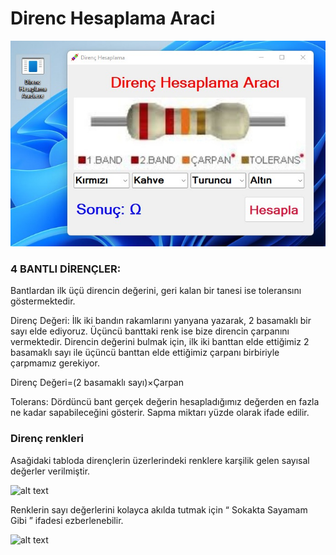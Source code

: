 # Direnc Hesaplama Araci
![alt text](https://github.com/nuritiras/DirencHesaplamaAraci/blob/master/direnchesabi.jpeg)

### 4 BANTLI DİRENÇLER:
Bantlardan ilk üçü direncin değerini, geri kalan bir tanesi ise toleransını göstermektedir.

Direnç Değeri:
İlk iki bandın rakamlarını yanyana yazarak, 2 basamaklı bir sayı elde ediyoruz. Üçüncü banttaki renk ise bize direncin çarpanını vermektedir. Direncin değerini bulmak için, ilk iki banttan elde ettiğimiz 2 basamaklı sayı ile üçüncü banttan elde ettiğimiz çarpanı birbiriyle çarpmamız gerekiyor.

Direnç Değeri=(2 basamaklı sayı)×Çarpan

Tolerans:
Dördüncü bant gerçek değerin hesapladığımız değerden en fazla ne kadar sapabileceğini gösterir. Sapma miktarı yüzde olarak ifade edilir.

### Direnç renkleri
Asağidaki tabloda dirençlerin üzerlerindeki renklere karşilik gelen sayısal değerler verilmiştir.

![alt text](https://diyot.net/wp-content/uploads/2014/10/007-1.gif)

Renklerin sayı değerlerini kolayca akılda tutmak için “ Sokakta Sayamam Gibi ” ifadesi ezberlenebilir.

![alt text](https://diyot.net/wp-content/uploads/2014/10/soakta-sayamam-1.png)
